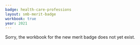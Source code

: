 ```yaml
---
badge: health-care-professions
layout: smb-merit-badge
workbook: true
year: 2021
---
```



Sorry, the workbook for the new merit badge does not yet exist.
